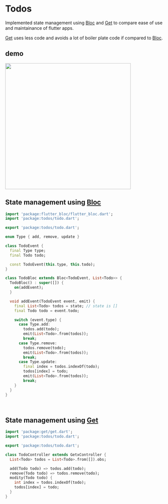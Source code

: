 # Todos

Implemented state management using [Bloc](https://pub.dev/packages/flutter_bloc) and [Get](https://pub.dev/packages/get) to compare ease of use and maintainance of flutter apps.

[Get](https://pub.dev/packages/get) uses less code and avoids a lot of boiler plate code if compared to [Bloc](https://pub.dev/packages/flutter_bloc).



demo
--
<img src="https://user-images.githubusercontent.com/17309962/165533855-9e39b1ed-999e-41ae-ac60-70e65c6e9e84.png" width="400" />


State management using [Bloc](https://pub.dev/packages/flutter_bloc)
--

```dart
import 'package:flutter_bloc/flutter_bloc.dart';
import 'package:todos/todo.dart';

export 'package:todos/todo.dart';

enum Type { add, remove, update }

class TodoEvent {
  final Type type;
  final Todo todo;

  const TodoEvent(this.type, this.todo);
}

class TodoBloc extends Bloc<TodoEvent, List<Todo>> {
  TodoBloc() : super([]) {
    on(addEvent);
  }

  void addEvent(TodoEvent event, emit) {
    final List<Todo> todos = state; // state is []
    final Todo todo = event.todo;

    switch (event.type) {
      case Type.add:
        todos.add(todo);
        emit(List<Todo>.from(todos));
        break;
      case Type.remove:
        todos.remove(todo);
        emit(List<Todo>.from(todos));
        break;
      case Type.update:
        final index = todos.indexOf(todo);
        todos[index] = todo;
        emit(List<Todo>.from(todos));
        break;
    }
  }
}
``` 
 
<br>

State management using [Get](https://pub.dev/packages/get)
--

```dart
import 'package:get/get.dart';
import 'package:todos/todo.dart';

export 'package:todos/todo.dart';

class TodoController extends GetxController {
  List<Todo> todos = List<Todo>.from([]).obs;

  add(Todo todo) => todos.add(todo);
  remove(Todo todo) => todos.remove(todo);
  modity(Todo todo) {
    int index = todos.indexOf(todo);
    todos[index] = todo;
  }
}
```
